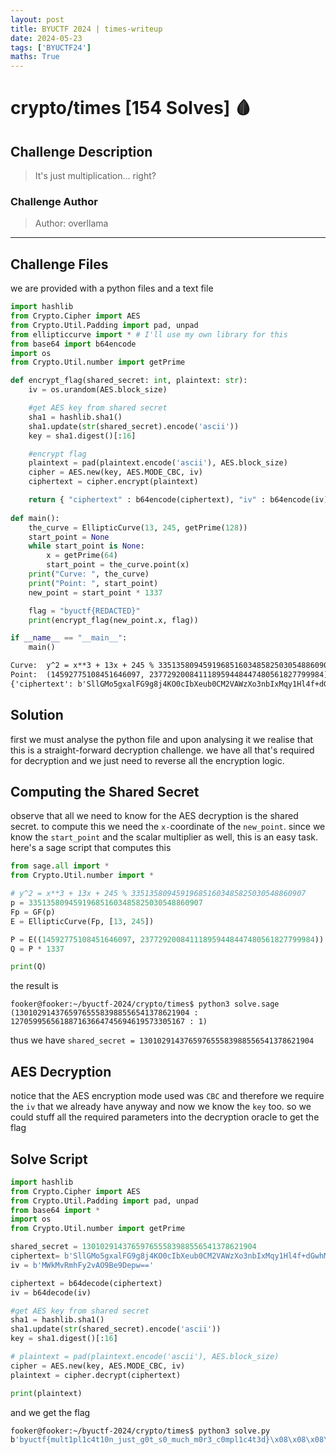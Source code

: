 ```yaml
---
layout: post
title: BYUCTF 2024 | times-writeup
date: 2024-05-23
tags: ['BYUCTF24']
maths: True
---
```


# crypto/times [154 Solves] 🩸
## Challenge Description
> It's just multiplication... right?
### Challenge Author
> Author: overllama
---
## Challenge Files
we are provided with a python files and a text file 
```py 
import hashlib
from Crypto.Cipher import AES 
from Crypto.Util.Padding import pad, unpad
from ellipticcurve import * # I'll use my own library for this
from base64 import b64encode
import os
from Crypto.Util.number import getPrime

def encrypt_flag(shared_secret: int, plaintext: str):
    iv = os.urandom(AES.block_size)

    #get AES key from shared secret
    sha1 = hashlib.sha1()
    sha1.update(str(shared_secret).encode('ascii'))
    key = sha1.digest()[:16]

    #encrypt flag
    plaintext = pad(plaintext.encode('ascii'), AES.block_size)
    cipher = AES.new(key, AES.MODE_CBC, iv)
    ciphertext = cipher.encrypt(plaintext)

    return { "ciphertext" : b64encode(ciphertext), "iv" : b64encode(iv) }
    
def main():
    the_curve = EllipticCurve(13, 245, getPrime(128))
    start_point = None
    while start_point is None:
        x = getPrime(64)
        start_point = the_curve.point(x)
    print("Curve: ", the_curve)
    print("Point: ", start_point)
    new_point = start_point * 1337

    flag = "byuctf{REDACTED}"
    print(encrypt_flag(new_point.x, flag))

if __name__ == "__main__":
    main()
```
```txt 
Curve:  y^2 = x**3 + 13x + 245 % 335135809459196851603485825030548860907
Point:  (14592775108451646097, 237729200841118959448447480561827799984)
{'ciphertext': b'SllGMo5gxalFG9g8j4KO0cIbXeub0CM2VAWzXo3nbIxMqy1Hl4f+dGwhM9sm793NikYA0EjxvFyRMcU2tKj54Q==', 'iv': b'MWkMvRmhFy2vAO9Be9Depw=='}
```
## Solution
first we must analyse the python file and upon analysing it we realise that this is a straight-forward decryption challenge. we have all that's required for decryption and we just need to reverse all the encryption logic.
## Computing the Shared Secret
observe that all we need to know for the AES decryption is the shared secret. to compute this we need the `x-`coordinate of the `new_point`. since we know the `start_point` and the scalar multiplier as well, this is an easy task. here's a sage script that computes this 
```py
from sage.all import *
from Crypto.Util.number import *

# y^2 = x**3 + 13x + 245 % 335135809459196851603485825030548860907
p = 335135809459196851603485825030548860907
Fp = GF(p)
E = EllipticCurve(Fp, [13, 245])

P = E((14592775108451646097, 237729200841118959448447480561827799984))
Q = P * 1337 

print(Q)
```
the result is 
```shell
fooker@fooker:~/byuctf-2024/crypto/times$ python3 solve.sage
(130102914376597655583988556541378621904 : 127059956561887163664745694619573305167 : 1)
```
thus we have `shared_secret = 130102914376597655583988556541378621904`
## AES Decryption
notice that the AES encryption mode used was `CBC` and therefore we require the `iv` that we already have anyway and now we know the `key` too. so we could stuff all the required parameters into the decryption oracle to get the flag 
## Solve Script
```py
import hashlib
from Crypto.Cipher import AES 
from Crypto.Util.Padding import pad, unpad
from base64 import *
import os
from Crypto.Util.number import getPrime

shared_secret = 130102914376597655583988556541378621904 
ciphertext= b'SllGMo5gxalFG9g8j4KO0cIbXeub0CM2VAWzXo3nbIxMqy1Hl4f+dGwhM9sm793NikYA0EjxvFyRMcU2tKj54Q=='
iv = b'MWkMvRmhFy2vAO9Be9Depw=='

ciphertext = b64decode(ciphertext)
iv = b64decode(iv)

#get AES key from shared secret
sha1 = hashlib.sha1()
sha1.update(str(shared_secret).encode('ascii'))
key = sha1.digest()[:16]

# plaintext = pad(plaintext.encode('ascii'), AES.block_size)
cipher = AES.new(key, AES.MODE_CBC, iv)
plaintext = cipher.decrypt(ciphertext)

print(plaintext)
```
and we get the flag
```bash
fooker@fooker:~/byuctf-2024/crypto/times$ python3 solve.py
b'byuctf{mult1pl1c4t10n_just_g0t_s0_much_m0r3_c0mpl1c4t3d}\x08\x08\x08\x08\x08\x08\x08\x08'
```